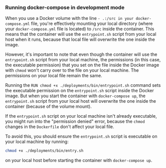 ### Running docker-compose in development mode

When you use a Docker volume with the line `- .:/src in your docker-compose.yml` file, you're effectively mounting your local directory (where your `docker-compose.yml` file is located) to `/src` inside the container. This means that the container will use the `entrypoint.sh` script from your local host when it runs, because that local file will overwrite the one inside the image.

However, it's important to note that even though the container will use the `entrypoint.sh` script from your local machine, the permissions (in this case, the executable permission) that you set on the file inside the Docker image with `chmod` won't carry over to the file on your local machine. The permissions on your local file remain the same.

Running the `RUN chmod +x ./deployments/bin/entrypoint.sh` command sets the executable permission on the `entrypoint.sh` script inside the Docker image. But when you start the container with `docker-compose up`, the `entrypoint.sh` script from your local host will overwrite the one inside the container (because of the volume mount).

If the `entrypoint.sh` script on your local machine isn't already executable, you might run into the "permission denied" error, because the `chmod` changes in the `Dockerfile` don't affect your local file.

To avoid this, you should ensure the `entrypoint.sh` script is executable on your local machine by running:

```bash
chmod +x ./deployments/bin/entry.sh
```
on your local host before starting the container with `docker-compose up`.